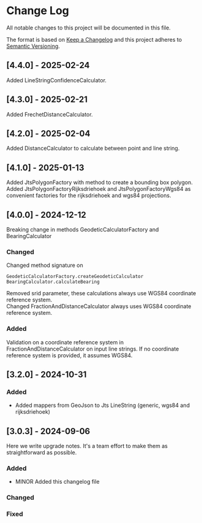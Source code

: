 # Change Log
All notable changes to this project will be documented in this file.

The format is based on [Keep a Changelog](http://keepachangelog.com/)
and this project adheres to [Semantic Versioning](http://semver.org/).

## [4.4.0] - 2025-02-24

Added LineStringConfidenceCalculator.

## [4.3.0] - 2025-02-21

Added FrechetDistanceCalculator.

## [4.2.0] - 2025-02-04

Added DistanceCalculator to calculate between point and line string.

## [4.1.0] - 2025-01-13

Added JtsPolygonFactory with method to create a bounding box polygon.
Added JtsPolygonFactoryRijksdriehoek and JtsPolygonFactoryWgs84 as convenient factories for the rijksdriehoek and wgs84 projections.

## [4.0.0] - 2024-12-12

Breaking change in methods GeodeticCalculatorFactory and BearingCalculator

### Changed

Changed method signature on

```
GeodeticCalculatorFactory.createGeodeticCalculator
BearingCalculator.calculateBearing
```

Removed srid parameter, these calculations always use WGS84 coordinate reference system.<br>
Changed FractionAndDistanceCalculator always uses WGS84 coordinate reference system.

### Added

Validation on a coordinate reference system in FractionAndDistanceCalculator on input line strings.
If no coordinate reference system is provided, it assumes WGS84.

## [3.2.0] - 2024-10-31

### Added
- Added mappers from GeoJson to Jts LineString (generic, wgs84 and rijksdriehoek) 


## [3.0.3] - 2024-09-06

Here we write upgrade notes. It's a team effort to make them as straightforward as possible.

### Added
- MINOR Added this changelog file

### Changed

### Fixed
